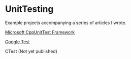 # UnitTesting
 Example projects accompanying a series of articles I wrote.
 
[Microsoft CppUnitTest Framework](https://timrademaker405547824.wordpress.com/2020/05/05/unit-testing-microsoft-cppunittest-framework-c/)
 
[Google Test](https://timrademaker405547824.wordpress.com/2020/05/11/unit-testing-google-test-c/)
 
CTest (Not yet published)
